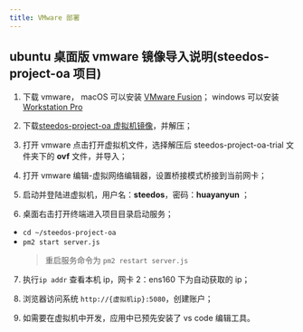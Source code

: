 ```yaml
---
title: VMware 部署
---
```


## ubuntu 桌面版 vmware 镜像导入说明(steedos-project-oa 项目)

1. 下载 vmware，
   macOS 可以安装 [VMware Fusion](https://www.vmware.com/cn/products/fusion/fusion-evaluation.html)；
   windows 可以安装 [Workstation Pro](https://www.vmware.com/go/downloadworkstation-cn)

2. 下载[steedos-project-oa 虚拟机镜像](http://server-backups.oss-cn-beijing.aliyuncs.com/vmware-images/steedos-project-oa-trial.zip)，并解压；

3. 打开 vmware 点击打开虚拟机文件，选择解压后 steedos-project-oa-trial 文件夹下的 **ovf** 文件，并导入；

4. 打开 vmware 编辑-虚拟网络编辑器，设置桥接模式桥接到当前网卡；

5. 启动并登陆进虚拟机，用户名：**steedos**，密码：**huayanyun** ；

6. 桌面右击打开终端进入项目目录启动服务；

- `cd ~/steedos-project-oa`
- `pm2 start server.js`
  > 重启服务命令为 `pm2 restart server.js`

7. 执行`ip addr` 查看本机 ip，网卡 2：ens160 下为自动获取的 ip；

8. 浏览器访问系统 `http://{虚拟机ip}:5080`，创建账户；

9. 如需要在虚拟机中开发，应用中已预先安装了 vs code 编辑工具。
